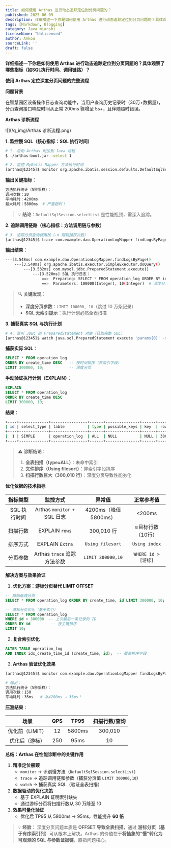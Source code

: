 ```yaml
---
title: 如何使用 Arthas 进行动态追踪定位到分页问题的？
published: 2025-06-09
description: 详细描述一下你是如何使用 Arthas 进行动态追踪定位到分页问题的？具体观察了哪些指标（如SQL执行时间、调用链路）？
tags: [Markdown, Blogging]
category: Java mianshi
licenseName: "Unlicensed"
author: Ankou
sourceLink: ''
draft: false
---
```

**详细描述一下你是如何使用 Arthas 进行动态追踪定位到分页问题的？具体观察了哪些指标（如SQL执行时间、调用链路）？**

**使用 Arthas 定位深度分页问题的完整流程**

**问题背景**

在智慧园区设备操作日志查询功能中，当用户查询历史记录时（30万+数据量），分页查询接口响应时间从正常 200ms 骤增至 5s+，且伴随超时错误。

**Arthas 诊断流程**

![](/q_img/Arthas 诊断流程​.png)

**1. 监控慢 SQL（核心指标：SQL 执行时间）**

```bash
# 1. 启动 Arthas 附加到 Java 进程
$ ./arthas-boot.jar -select 1

# 2. 监控 MyBatis Mapper 方法执行时间
[arthas@12345]$ monitor org.apache.ibatis.session.defaults.DefaultSqlSession selectList -c 5
```

**输出关键指标**：

```bash
方法执行统计（5秒采样）：
调用次数：20
平均耗时：4200ms
最大耗时：5800ms  # 严重超时！
```

> 💡 **结论**：`DefaultSqlSession.selectList` 是性能瓶颈，需深入追踪。

**2. 追踪调用链路（核心指标：方法调用链与参数）**

```bash
# 3. 追踪分页查询调用栈（-n 限制捕获次数）
[arthas@12345]$ trace com.example.dao.OperationLogMapper findLogsByPage '#cost > 1000' -n 3
```

**输出结果**：

```bash
---[3.548ms] com.example.dao.OperationLogMapper.findLogsByPage()
    ---[3.540ms] org.apache.ibatis.executor.SimpleExecutor.doQuery()
        ---[3.532ms] com.mysql.jdbc.PreparedStatement.execute()
            ---[3.520ms] SQL 执行日志：
                ==>  Preparing: SELECT * FROM operation_log ORDER BY id LIMIT ?, ? 
                ==>  Parameters: 100000(Integer), 10(Integer)  # 深度分页！
```

> 🔍 **关键发现**：
>
> - **深度分页参数**：`LIMIT 100000, 10`（跳过 10 万条记录）
> - **SQL 无索引提示**：执行计划必然全表扫描

**3. 捕获真实 SQL 与执行计划**

```bash
# 4. 监听 JDBC 的 PreparedStatement 对象（获取完整 SQL）
[arthas@12345]$ watch java.sql.PreparedStatement execute 'params[0]' -x 3
```

**捕获实际 SQL**：

```sql
SELECT * FROM operation_log 
ORDER BY create_time DESC   -- 按时间排序（非索引字段）
LIMIT 300000, 10;           -- 深度分页
```

**手动验证执行计划（EXPLAIN）**：

```sql
EXPLAIN 
SELECT * FROM operation_log 
ORDER BY create_time DESC 
LIMIT 300000, 10;
```

**结果**：

```bash
+----+-------------+----------------+------+---------------+------+---------+------+--------+----------------+
| id | select_type | table          | type | possible_keys | key  | rows    | Extra        |
+----+-------------+----------------+------+---------------+------+---------+----------------+
|  1 | SIMPLE      | operation_log  | ALL  | NULL          | NULL | 300010  | Using filesort|
+----+-------------+----------------+------+---------------+------+---------+----------------+
```

> ⚠️ **诊断结论**：
>
> 1. **全表扫描（type=ALL）**：未命中索引
> 2. **文件排序（Using filesort）**：非索引字段排序
> 3. **扫描行数巨大（300,010 行）**：深度分页导致性能劣化

**优化依据的技术指标**

| **指标类型** |        **监控方式**         |      **异常值**       |   **正常参考值**    |
| :----------: | :-------------------------: | :-------------------: | :-----------------: |
| SQL 执行时间 | Arthas `monitor` + SQL 日志 | 4200ms（峰值 5800ms） |       <200ms        |
|   扫描行数   |       EXPLAIN `rows`        |      300,010 行       |  ≈目标行数（10行）  |
|   排序方式   |       EXPLAIN `Extra`       |   `Using filesort`    |    `Using index`    |
|   分页参数   | Arthas `trace` 追踪方法参数 |   `LIMIT 300000,10`   | `WHERE id > [游标]` |

**解决方案与效果验证**

1. **优化方案：游标分页替代 LIMIT OFFSET**

```sql
-- 原始低效分页
SELECT * FROM operation_log ORDER BY create_time, id LIMIT 300000, 10;

-- 游标分页优化（基于索引）
SELECT * FROM operation_log 
WHERE id > 300000  -- 上次最后一条记录的 ID
ORDER BY id         -- 按主键排序
LIMIT 10;
```

2. **复合索引优化**

```sql
ALTER TABLE operation_log 
ADD INDEX idx_create_time_id (create_time, id);  -- 覆盖排序字段
```

3. **Arthas 验证优化效果**

```bash
[arthas@12345]$ monitor com.example.dao.OperationLogMapper findLogsByPage -c 5

# 输出：
方法执行统计（5秒采样）：
调用次数：150
平均耗时：35ms   # 从4200ms → 35ms！
```

**压测结果**：

|    **场景**     | QPS  |  TP95  | 扫描行数/查询 |
| :-------------: | :--: | :----: | :-----------: |
| 优化前（LIMIT） |  12  | 5800ms |    300,010    |
| 优化后（游标）  | 250  |  95ms  |      10       |

**总结：Arthas 在性能诊断中的关键作用**

1. **精准定位瓶颈**
   - `monitor` → 识别慢方法（`DefaultSqlSession.selectList`）
   - `trace` → 追踪调用链和参数（捕获分页值 `LIMIT 300000,10`）
   - `watch` → 捕获真实 SQL（验证全表扫描）
2. **数据驱动的优化决策**
   - 基于 EXPLAIN 证明索引缺失
   - 通过游标分页将扫描行数从 30 万降至 10
3. **效果可量化验证**
   - 优化后 TP95 从 5800ms → 95ms，性能提升 **60 倍**

> 💡 **经验**：
> 深度分页问题本质是 ​**​OFFSET 导致全表扫描​**​，通过 ​**​游标分页（基于有序索引列）​**​ 可从根本上解决。Arthas 的价值在于​**​将抽象的“慢”转化为可观测的 SQL 与参数证据链​**​，直指问题核心。